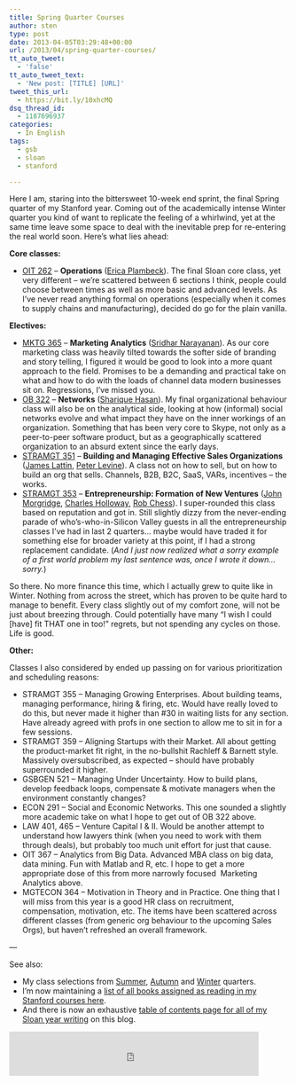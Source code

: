 ```yaml
---
title: Spring Quarter Courses
author: sten
type: post
date: 2013-04-05T03:29:48+00:00
url: /2013/04/spring-quarter-courses/
tt_auto_tweet:
  - 'false'
tt_auto_tweet_text:
  - 'New post: [TITLE] [URL]'
tweet_this_url:
  - https://bit.ly/10xhcMQ
dsq_thread_id:
  - 1187696937
categories:
  - In English
tags:
  - gsb
  - sloan
  - stanford

---
```

Here I am, staring into the bittersweet 10-week end sprint, the final Spring quarter of my Stanford year. Coming out of the academically intense Winter quarter you kind of want to replicate the feeling of a whirlwind, yet at the same time leave some space to deal with the inevitable prep for re-entering the real world soon. Here&#8217;s what lies ahead:

<!--more-->

**Core classes:**

  * [OIT 262][1] &#8211; **Operations** ([Erica Plambeck][2]). The final Sloan core class, yet very different &#8211; we&#8217;re scattered between 6 sections I think, people could choose between times as well as more basic and advanced levels. As I&#8217;ve never read anything formal on operations (especially when it comes to supply chains and manufacturing), decided do go for the plain vanilla.

**Electives:**

  * [MKTG 365][3] &#8211; **Marketing Analytics** ([Sridhar Narayanan][4]). As our core marketing class was heavily tilted towards the softer side of branding and story telling, I figured it would be good to look into a more quant approach to the field. Promises to be a demanding and practical take on what and how to do with the loads of channel data modern businesses sit on. Regressions, I&#8217;ve missed you.
  * [OB 322][5] &#8211; **Networks** ([Sharique Hasan][6]). My final organizational behaviour class will also be on the analytical side, looking at how (informal) social networks evolve and what impact they have on the inner workings of an organization. Something that has been very core to Skype, not only as a peer-to-peer software product, but as a geographically scattered organization to an absurd extent since the early days.
  * [STRAMGT 351][7] &#8211; **Building and Managing Effective Sales Organizations** ([James Lattin][8], [Peter Levine][9]). A class not on how to sell, but on how to build an org that sells. Channels, B2B, B2C, SaaS, VARs, incentives &#8211; the works.
  * [STRAMGT 353][10] &#8211; **Entrepreneurship: Formation of New Ventures** ([John Morgridge][11], [Charles Holloway][12], [Rob Chess][13]). I super-rounded this class based on reputation and got in. Still slightly dizzy from the never-ending parade of who&#8217;s-who-in-Silicon Valley guests in all the entrepreneurship classes I&#8217;ve had in last 2 quarters&#8230; maybe would have traded it for something else for broader variety at this point, if I had a strong replacement candidate. (_And I just now realized what a sorry example of a first world problem my last sentence was, once I wrote it down&#8230; sorry._)

So there. No more finance this time, which I actually grew to quite like in Winter. Nothing from across the street, which has proven to be quite hard to manage to benefit. Every class slightly out of my comfort zone, will not be just about breezing through. Could potentially have many &#8220;I wish I could [have] fit THAT one in too!&#8221; regrets, but not spending any cycles on those. Life is good.

**Other:**

Classes I also considered by ended up passing on for various prioritization and scheduling reasons:

  * STRAMGT 355 &#8211; Managing Growing Enterprises. About building teams, managing performance, hiring & firing, etc. Would have really loved to do this, but never made it higher than #30 in waiting lists for any section. Have already agreed with profs in one section to allow me to sit in for a few sessions.
  * STRAMGT 359 &#8211; Aligning Startups with their Market. All about getting the product-market fit right, in the no-bullshit Rachleff & Barnett style. Massively oversubscribed, as expected &#8211; should have probably superrounded it higher.
  * GSBGEN 521 &#8211; Managing Under Uncertainty. How to build plans, develop feedback loops, compensate & motivate managers when the environment constantly changes?
  * ECON 291 &#8211; Social and Economic Networks. This one sounded a slightly more academic take on what I hope to get out of OB 322 above.
  * LAW 401, 465 &#8211; Venture Capital I & II. Would be another attempt to understand how lawyers think (when you need to work with them through deals), but probably too much unit effort for just that cause.
  * OIT 367 &#8211; Analytics from Big Data. Advanced MBA class on big data, data mining. Fun with Matlab and R, etc. I hope to get a more appropriate dose of this from more narrowly focused  Marketing Analytics above.
  * MGTECON 364 &#8211; Motivation in Theory and in Practice. One thing that I will miss from this year is a good HR class on recruitment, compensation, motivation, etc. The items have been scattered across different classes (from generic org behaviour to the upcoming Sales Orgs), but haven&#8217;t refreshed an overall framework.

—

See also:

  * My class selections from [Summer][14], [Autumn][15] and [Winter][16] quarters.
  * I’m now maintaining a [list of all books assigned as reading in my Stanford courses here][17].
  * And there is now an exhaustive [table of contents page for all of my Sloan year writing][18] on this blog.

<iframe src="http://www.facebook.com/plugins/like.php?href=http%3A%2F%2Fsten.tamkivi.com%2F2013%2F04%2Fspring-quarter-courses%2F&layout=standard&show_faces=true&width=450&action=like&colorscheme=light&height=80" scrolling="no" frameborder="0" style="border:none; overflow:hidden; width:450px; height:80px;" allowTransparency="true"></iframe>

 [1]: http://explorecourses.stanford.edu/search?view=catalog&filter-coursestatus-Active=on&page=0&catalog=&academicYear=&q=OIT+262&collapse=
 [2]: http://faculty-gsb.stanford.edu/plambeck/
 [3]: http://explorecourses.stanford.edu/search?view=catalog&filter-coursestatus-Active=on&page=0&catalog=&academicYear=&q=MKTG+365&collapse=
 [4]: http://www.gsb.stanford.edu/users/sridharn
 [5]: http://explorecourses.stanford.edu/search?view=catalog&filter-coursestatus-Active=on&page=0&catalog=&academicYear=&q=OB+322&collapse=
 [6]: http://www.gsb.stanford.edu/users/sharique
 [7]: http://explorecourses.stanford.edu/search?view=catalog&filter-coursestatus-Active=on&page=0&catalog=&academicYear=&q=STRAMGT+351&collapse=
 [8]: http://www.gsb.stanford.edu/users/jlattin
 [9]: http://www.gsb.stanford.edu/users/pjlevine
 [10]: http://explorecourses.stanford.edu/search?view=catalog&filter-coursestatus-Active=on&page=0&catalog=&academicYear=&q=STRAMGT+353&collapse=
 [11]: http://www.gsb.stanford.edu/users/morgridg
 [12]: http://www.gsb.stanford.edu/users/chollowa
 [13]: http://www.gsb.stanford.edu/users/rchess
 [14]: http://sten.tamkivi.com/2012/08/summer-quarter-schedule-books/ "Summer Quarter Schedule & Books"
 [15]: http://sten.tamkivi.com/2012/09/autumn-quarter-courses/ "Autumn Quarter Courses"
 [16]: http://sten.tamkivi.com/2013/01/winter-quarter-courses/ "Winter Quarter Courses"
 [17]: http://www.goodreads.com/shelf/show/stanford-sloan
 [18]: http://sten.tamkivi.com/stanford-sloan-2013/ "Stanford Sloan 2013"